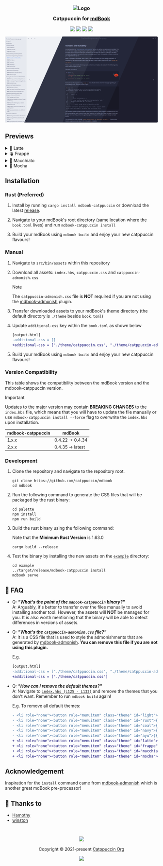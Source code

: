 <h3 align="center">
	<img src="https://raw.githubusercontent.com/catppuccin/catppuccin/main/assets/logos/exports/1544x1544_circle.png" width="100" alt="Logo"/><br/>
	<img src="https://raw.githubusercontent.com/catppuccin/catppuccin/main/assets/misc/transparent.png" height="30" width="0px"/>
	Catppuccin for <a href="https://rust-lang.github.io/mdBook/">mdBook</a>
	<img src="https://raw.githubusercontent.com/catppuccin/catppuccin/main/assets/misc/transparent.png" height="30" width="0px"/>
</h3>

<p align="center">
	<a href="https://github.com/catppuccin/mdBook/stargazers"><img src="https://img.shields.io/github/stars/catppuccin/mdBook?colorA=363a4f&colorB=b7bdf8&style=for-the-badge"></a>
	<a href="https://github.com/catppuccin/mdBook/issues"><img src="https://img.shields.io/github/issues/catppuccin/mdBook?colorA=363a4f&colorB=f5a97f&style=for-the-badge"></a>
	<a href="https://github.com/catppuccin/mdBook/contributors"><img src="https://img.shields.io/github/contributors/catppuccin/mdBook?colorA=363a4f&colorB=a6da95&style=for-the-badge"></a>
	<a href="https://crates.io/crates/mdbook-catppuccin"><img src="https://img.shields.io/crates/v/mdbook-catppuccin?colorA=363a4f&colorB=ee99a0&style=for-the-badge"></a>
</p>

<p align="center">
	<img src="assets/catwalk.webp"/>
</p>

## Previews

<details>
<summary>🌻 Latte</summary>
<img src="assets/latte.webp"/>
</details>
<details>
<summary>🪴 Frappé</summary>
<img src="assets/frappe.webp"/>
</details>
<details>
<summary>🌺 Macchiato</summary>
<img src="assets/macchiato.webp"/>
</details>
<details>
<summary>🌿 Mocha</summary>
<img src="assets/mocha.webp"/>
</details>

## Installation

### Rust (Preferred)

1. Install by running `cargo install mdbook-catppuccin` or download the latest [release](https://github.com/catppuccin/mdBook/releases/latest).

2. Navigate to your mdBook's root directory (same location where the `book.toml`
   lives) and run `mdbook-catppuccin install`

3. Build your mdBook using `mdbook build` and enjoy your new catppuccin
   flavours!

### Manual

1. Navigate to `src/bin/assets` within this repository

2. Download all assets: `index.hbs`, `catppuccin.css` and
   `catppuccin-admonish.css`

   > [!NOTE]
   > The `catppuccin-admonish.css` file is **NOT** required if you are not using
   > the [mdbook-admonish](https://github.com/tommilligan/mdbook-admonish) plugin.

3. Transfer downloaded assets to your mdBook's theme directory (the default
   directory is `./theme` beside `book.toml`)

4. Update `additional-css` key within the `book.toml` as shown below

   ```diff
   [output.html]
   -additional-css = []
   +additional-css = ["./theme/catppuccin.css", "./theme/catppuccin-admonish.css"]
   ```

5. Build your mdBook using `mdbook build` and enjoy your new catppuccin
   flavours!

### Version Compatibility

This table shows the compatibility between the mdBook version and the mdbook-catppuccin version.

> [!IMPORTANT]  
> Updates to the major version may contain **BREAKING CHANGES** to the
> `index.hbs` file, which means that you will have to update the file manually
> or use `mdbook-catppuccin install --force` flag to overwrite the `index.hbs`
> upon installation.

| mdbook-catppuccin | mdBook |
| ----------------- | ------ |
| 1.x.x             | 0.4.22 → 0.4.34  |
| 2.x.x             | 0.4.35 → latest  |

### Development

1. Clone the repository and navigate to the repository root.

   ```shell
   git clone https://github.com/catppuccin/mdbook
   cd mdbook
   ```

2. Run the following command to generate the CSS files that will be packaged by the rust binary:

   ```shell
   cd palette
   npm install
   npm run build
   ```

3. Build the rust binary using the following command:

   Note that the **Minimum Rust Version** is 1.63.0

   ```shell
   cargo build --release
   ```

4. Test the binary by installing the new assets on the [`example`](./example/) directory:

   ```shell
   cd example
   ../target/release/mdbook-catppuccin install
   mdbook serve
   ```

## 🙋 FAQ

- Q: **_"What's the point of the `mdbook-catppuccin` binary?"_**\
  A: Arguably, it's better to transfer over the files manually to avoid
  installing another tool. However, the assets will **NOT** be managed for you.
  It is also worth mentioning that the binary will be able to detect differences
  in versions of assets.

- Q: **_"What's the `catppuccin-admonish.css` file?"_**\
  A: It is a CSS file that is used to style the admonishments that are generated
  by [mdbook-admonish](https://github.com/tommilligan/mdbook-admonish).
  **You can remove this file if you are not using this plugin.**

  E.g.

  ```diff
  [output.html]
  -additional-css = ["./theme/catppuccin.css", "./theme/catppuccin-admonish.css"]
  +additional-css = ["./theme/catppuccin.css"]
  ```

- Q: **_"How can I remove the default themes?"_**\
  A: Navigate to [`index.hbs (L125 - L133)`](https://github.com/catppuccin/mdBook/blob/main/src/bin/assets/index.hbs#L125-L133)
  and remove the themes that you don't want. Remember to run `mdbook build` again!

  E.g. To remove all default themes:

  ```diff
  - <li role="none"><button role="menuitem" class="theme" id="light">{{ theme_option "Light" }}</button></li>
  - <li role="none"><button role="menuitem" class="theme" id="rust">{{ theme_option "Rust" }}</button></li>
  - <li role="none"><button role="menuitem" class="theme" id="coal">{{ theme_option "Coal" }}</button></li>
  - <li role="none"><button role="menuitem" class="theme" id="navy">{{ theme_option "Navy" }}</button></li>
  - <li role="none"><button role="menuitem" class="theme" id="ayu">{{ theme_option "Ayu" }}</button></li>
  + <li role="none"><button role="menuitem" class="theme" id="latte">{{ theme_option "Latte" }}</button></li>
  + <li role="none"><button role="menuitem" class="theme" id="frappe">{{ theme_option "Frappé" }}</button></li>
  + <li role="none"><button role="menuitem" class="theme" id="macchiato">{{ theme_option "Macchiato" }}</button></li>
  + <li role="none"><button role="menuitem" class="theme" id="mocha">{{ theme_option "Mocha" }}</button></li>
  ```

## Acknowledgement

Inspiration for the `install` command came from
[mdbook-admonish](https://github.com/tommilligan/mdbook-admonish) which is
another great mdBook pre-processor!

## 💝 Thanks to

- [Hamothy](https://github.com/sgoudham)
- [winston](https://github.com/nekowinston)

&#160;

<p align="center">
	<img src="https://raw.githubusercontent.com/catppuccin/catppuccin/main/assets/footers/gray0_ctp_on_line.svg?sanitize=true" />
</p>

<p align="center">
	Copyright &copy; 2021-present <a href="https://github.com/catppuccin" target="_blank">Catppuccin Org</a>
</p>

<p align="center">
	<a href="https://github.com/catppuccin/catppuccin/blob/main/LICENSE"><img src="https://img.shields.io/static/v1.svg?style=for-the-badge&label=License&message=MIT&logoColor=d9e0ee&colorA=363a4f&colorB=b7bdf8"/></a>
</p>
